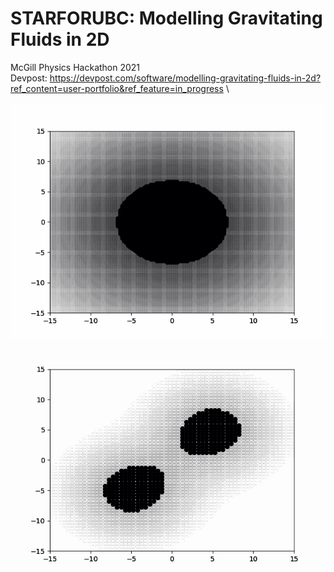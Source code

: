 # STARFORUBC: Modelling Gravitating Fluids in 2D

McGill Physics Hackathon 2021\
Devpost: https://devpost.com/software/modelling-gravitating-fluids-in-2d?ref_content=user-portfolio&ref_feature=in_progress \

![](253360058_195165986108746_135527323214080153_n.gif) \
![](253429662_422099745962098_4722732827042372779_n.gif)
